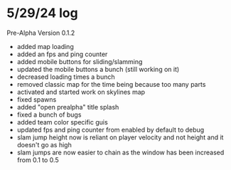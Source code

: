 # 5/29/24 log
Pre-Alpha Version 0.1.2

- added map loading
- added an fps and ping counter
- added mobile buttons for sliding/slamming 
- updated the mobile buttons a bunch (still working on it)
- decreased loading times a bunch
- removed classic map for the time being because too many parts
- activated and started work on skylines map
- fixed spawns
- added "open prealpha" title splash
- fixed a bunch of bugs
- added team color specific guis
- updated fps and ping counter from enabled by default to debug
- slam jump height now is reliant on player velocity and not height and it doesn't go as high
- slam jumps are now easier to chain as the window has been increased from 0.1 to 0.5